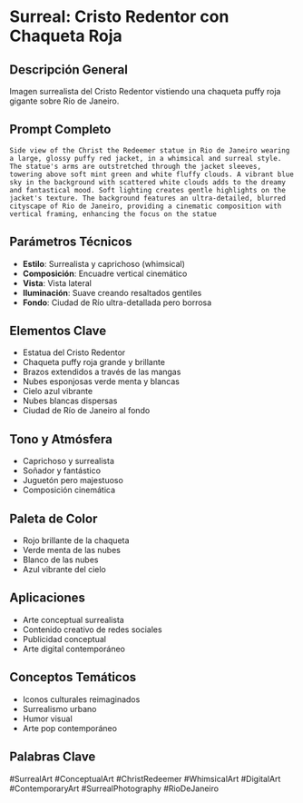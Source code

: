 # Surreal: Cristo Redentor con Chaqueta Roja

## Descripción General
Imagen surrealista del Cristo Redentor vistiendo una chaqueta puffy roja gigante sobre Río de Janeiro.

## Prompt Completo
```
Side view of the Christ the Redeemer statue in Rio de Janeiro wearing a large, glossy puffy red jacket, in a whimsical and surreal style. The statue's arms are outstretched through the jacket sleeves, towering above soft mint green and white fluffy clouds. A vibrant blue sky in the background with scattered white clouds adds to the dreamy and fantastical mood. Soft lighting creates gentle highlights on the jacket's texture. The background features an ultra-detailed, blurred cityscape of Rio de Janeiro, providing a cinematic composition with vertical framing, enhancing the focus on the statue
```

## Parámetros Técnicos
- **Estilo**: Surrealista y caprichoso (whimsical)
- **Composición**: Encuadre vertical cinemático
- **Vista**: Vista lateral
- **Iluminación**: Suave creando resaltados gentiles
- **Fondo**: Ciudad de Río ultra-detallada pero borrosa

## Elementos Clave
- Estatua del Cristo Redentor
- Chaqueta puffy roja grande y brillante
- Brazos extendidos a través de las mangas
- Nubes esponjosas verde menta y blancas
- Cielo azul vibrante
- Nubes blancas dispersas
- Ciudad de Río de Janeiro al fondo

## Tono y Atmósfera
- Caprichoso y surrealista
- Soñador y fantástico
- Juguetón pero majestuoso
- Composición cinemática

## Paleta de Color
- Rojo brillante de la chaqueta
- Verde menta de las nubes
- Blanco de las nubes
- Azul vibrante del cielo

## Aplicaciones
- Arte conceptual surrealista
- Contenido creativo de redes sociales
- Publicidad conceptual
- Arte digital contemporáneo

## Conceptos Temáticos
- Iconos culturales reimaginados
- Surrealismo urbano
- Humor visual
- Arte pop contemporáneo

## Palabras Clave
#SurrealArt #ConceptualArt #ChristRedeemer #WhimsicalArt #DigitalArt #ContemporaryArt #SurrealPhotography #RioDeJaneiro
